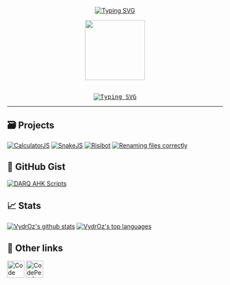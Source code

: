 <div align="center">

  <!-- Typing SVG by DenverCoder1 - https://github.com/DenverCoder1/readme-typing-svg -->
  [![Typing SVG](https://readme-typing-svg.demolab.com?font=Comfortaa&size=30&duration=1&pause=983&color=E2E2E2&center=true&vCenter=true&repeat=false&width=435&lines=Welcome+to+VydrOz's+profile)](https://git.io/typing-svg)

  <!--Crédit https://www.deviantart.com/dokitsu/art/Kuro-s-the-black-wizard-Mazgeon-605238839-->
  <img src="https://user-images.githubusercontent.com/61025448/217821684-c850eafe-8dfa-4308-a2e3-eb5fce9a8268.gif" width="140"><br><br>
  
  <kbd>
    <a style="border:5px white" border="5px white" href="https://git.io/typing-svg"><img src="https://readme-typing-svg.demolab.com?font=Josefin+Sans&size=30&duration=3500&pause=750&color=72C9E4&center=true&vCenter=true&width=435&lines=Abracadabra;Bibbidi-Bobbidi-Boo;Sim+Sala+Bim;Shazam;Hocus+Pocus;Alakazam" alt="Typing SVG" /></a>
  </kbd>
</div>

___

## 🗃 Projects

<div align="left">
  <a href="https://github.com/VydrOz/CalculatorJS"><img src="https://github-readme-stats.vercel.app/api/pin/?username=VydrOz&repo=CalculatorJS&theme=react&hide_border=true&show_icons=false" alt="CalculatorJS" /></a>
  <a href="https://github.com/VydrOz/SnakeJS"><img src="https://github-readme-stats.vercel.app/api/pin/?username=VydrOz&repo=SnakeJS&theme=react&hide_border=true&show_icons=false" alt="SnakeJS" /></a>
  <a href="https://github.com/VydrOz/Risibot"><img src="https://github-readme-stats.vercel.app/api/pin/?username=VydrOz&repo=Risibot&theme=react&hide_border=true&show_icons=false" alt="Risibot" /></a>
  <a href="https://github.com/VydrOz/Renaming-files-correctly"><img src="https://github-readme-stats.vercel.app/api/pin/?username=VydrOz&repo=Renaming-files-correctly&theme=react&hide_border=true&show_icons=false" alt="Renaming files correctly" /></a>
</div>

## 📄 GitHub Gist

<div align="left">
  <a href="https://gist.github.com/VydrOz/550686bbd0f57fde35974922554cd861"><img src="https://github-readme-stats.vercel.app/api/gist?id=550686bbd0f57fde35974922554cd861&theme=react&hide_border=true" alt="DARQ AHK Scripts" /></a>
</div>

## 📈 Stats

<a href="https://github.com/anuraghazra/github-readme-stats"><img align="center" src="https://github-readme-stats.vercel.app/api?username=VydrOz&theme=react&hide_border=true&show_icons=true&rank_icon=github&show=reviews,discussions_started,discussions_answered" alt="VydrOz's github stats"/></a>
<a href="https://github.com/anuraghazra/github-readme-stats"><img align="center" src="https://github-readme-stats.vercel.app/api/top-langs/?username=VydrOz&theme=react&hide_border=true&layout=compact" alt="VydrOz's top languages"/></a>

## 🔗 Other links
<div align="left">
  <a href="https://www.codewars.com/users/VydrOz"><img border="0" width="40px" alt="Code Wars | Vydroz" src="https://docs.codewars.com/logo.svg"/></a>
  <a href="https://codepen.io/vydroz"><img border="0"  width="40px" alt="CodePen | Vydroz" src="https://cdn3.iconfinder.com/data/icons/social-rounded-2/72/Codepen-64.png"/></a>
</div>
